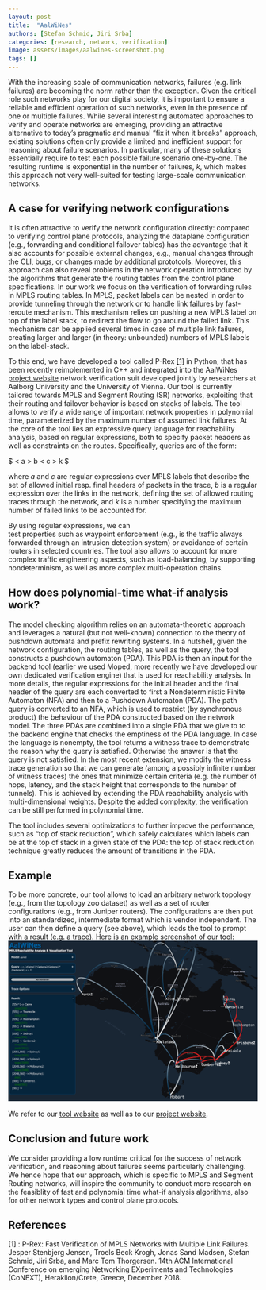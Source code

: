 ```yaml
---
layout: post
title:  "AalWiNes"
authors: [Stefan Schmid, Jiri Srba]
categories: [research, network, verification]
image: assets/images/aalwines-screenshot.png
tags: []
---
```


With the increasing scale of communication networks, 
failures (e.g. link failures) are becoming the norm rather than the
exception. Given the critical role such networks play for our
digital society, it is important to ensure a reliable and
efficient operation of such networks, even in the presence
of one or multiple failures. 
While several interesting automated approaches to 
verify and operate networks are emerging, providing an attractive
alternative to today’s pragmatic and manual “fix it when it breaks” approach, existing solutions often only provide a limited and inefficient 
support for reasoning about failure
scenarios. In particular, many of these solutions 
essentially require to test each possible failure scenario
one-by-one. 
The resulting runtime is exponential in the number of failures, $k$,
which makes this approach not very well-suited for testing 
large-scale communication networks.

## A case for verifying network configurations

It is often attractive to verify the
network configuration directly: compared to verifying
control plane protocols, analyzing the dataplane
configuration (e.g., forwarding and conditional
failover tables) has the advantage that it
also accounts for possible external changes,
e.g., manual changes through the CLI, bugs, or 
changes made by
additional prototcols. Moreover, this approach can also reveal 
problems in the network operation introduced by the algorithms
that generate the routing tables from the control plane specifications.
In our work we focus on the verification of forwarding rules
in MPLS routing tables. In MPLS, packet labels can be nested 
in order to provide tunneling through the network or to handle link
failures by fast-reroute mechanism. This mechanism relies on pushing a new MPLS
label on top of the label stack, to redirect the flow 
to go around the failed link. This mechanism can be applied several times
in case of multiple link failures, creating larger and larger (in theory: unbounded)
numbers of MPLS labels on the label-stack.

To this end, we have developed a tool called P-Rex [[1]](#references)
in Python, that has been recently reimplemented in C++ and integrated into
the AalWiNes [project website](https://github.com/DEIS-Tools/AalWiNes-Web) network verification suit developed jointly
by researchers at Aalborg University and the University of Vienna.
Our tool is currently tailored towards MPLS and Segment Routing (SR) networks, exploiting 
that their routing and failover behavior is based on stacks of labels.
The tool allows to verify a
wide range of important network properties in polynomial time,
parameterized by the maximum number of assumed link failures. 
At the core of the tool lies an expressive query language for reachability
analysis, based on regular expressions, both to specify packet headers as well
as constraints on the routes. Specifically, queries are of the form:

$ < a > b < c > k $ 

where $a$ and $c$ are regular expressions over MPLS labels that describe the 
set of allowed initial resp. final headers of packets in the
trace, $b$ is a regular expression over the links in the network, defining the set
of allowed routing traces through the network, and $k$ is a number
specifying the maximum number of failed links to be accounted for. 


By using regular expressions, we can  
test properties such as waypoint enforcement (e.g., is the
traffic always forwarded through an intrusion detection system)
or avoidance of certain routers in selected countries. 
The tool also allows to account for more complex
traffic engineering aspects, such as load-balancing, by supporting
nondeterminism, as well as more complex multi-operation chains.

## How does polynomial-time what-if analysis work?

The model checking algorithm relies on an automata-theoretic approach
and leverages a natural (but not
well-known) connection to the theory of pushdown automata and
prefix rewriting systems.
In a nutshell, given the network configuration, the routing tables,
as well as the query, the tool constructs a pushdown automaton
(PDA). This PDA is then an input for the backend tool (earlier we used Moped,
more recently we have developed our own dedicated verification engine)
that is used for reachability analysis. In more details,
the regular expressions for the initial header and the final
header  of the query are each converted to first a
Nondeterministic Finite Automaton (NFA) and then to a Pushdown
Automaton (PDA). The path query is converted to an NFA, which is
used to restrict (by synchronous product)
the behaviour of the PDA constructed based on the network model.
The three PDAs are combined into a single PDA that we give to
to the backend engine that checks the emptiness of the PDA language. 
In case the language is nonempty, the tool returns a witness trace
to demonstrate the reason why the query is satisfied. Otherwise the
answer is that the query is not satisfied.
In the most recent extension, we modify the witness trace generation
so that we can generate (among a possibly infinite number of witness traces)
the ones that minimize certain criteria (e.g. the number of hops, latency,
and the stack height that corresponds to the number of tunnels). This is
achieved by extending the PDA reachability analysis with multi-dimensional weights.
Despite the added complexity, the verification can be still performed in polynomial time.

The tool includes several optimizations to
further improve the performance, such as “top of stack reduction”,
which safely calculates which labels can be at the top of stack in a
given state of the PDA: the top of stack reduction technique greatly
reduces the amount of transitions in the PDA.

## Example

To be more concrete, our tool allows to load an arbitrary network
topology (e.g., from the topology zoo dataset) as well
as a set of router configurations (e.g., from Juniper routers).
The configurations are then put into an standardized, intermediate
format which is vendor independent. The user can then define
a query (see above), which leads the tool to prompt with a result
(e.g. a trace). 
Here is an example screenshot of our tool: ![Alt](/assets/images/aalwines-screenshot.png "AalWiNes")


We refer to our [tool website](https://whatif-tools.net/) as well as to our 
[project website](https://github.com/DEIS-Tools/AalWiNes-Web).

## Conclusion and future work

We consider providing a low runtime critical for the success of network 
verification, and reasoning about failures seems particularly challenging.
We hence hope that our approach, which is specific to MPLS and Segment Routing networks, 
will inspire the community to conduct  more research on the feasiblity
of fast and polynomial time what-if analysis algorithms, also for other network types
and control plane protocols.

## References

\[1\] : P-Rex: Fast Verification of MPLS Networks with Multiple Link Failures. Jesper Stenbjerg Jensen, Troels Beck Krogh, Jonas Sand Madsen, Stefan Schmid, Jiri Srba, and Marc Tom Thorgersen. 14th ACM International Conference on emerging Networking EXperiments and Technologies (CoNEXT), Heraklion/Crete, Greece, December 2018.